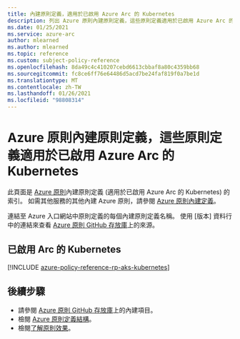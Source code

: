 ```yaml
---
title: 內建原則定義，適用於已啟用 Azure Arc 的 Kubernetes
description: 列出 Azure 原則內建原則定義，這些原則定義適用於已啟用 Azure Arc 的 Kubernetes。 這些內建原則定義提供管理 Azure 資源的常見方法。
ms.date: 01/25/2021
ms.service: azure-arc
author: mlearned
ms.author: mlearned
ms.topic: reference
ms.custom: subject-policy-reference
ms.openlocfilehash: 8da49c4c410207cebd6613cbbaf8a80c4359bb68
ms.sourcegitcommit: fc8ce6ff76e64486d5acd7be24faf819f0a7be1d
ms.translationtype: MT
ms.contentlocale: zh-TW
ms.lasthandoff: 01/26/2021
ms.locfileid: "98808314"
---
```

# <a name="azure-policy-built-in-definitions-for-azure-arc-enabled-kubernetes"></a>Azure 原則內建原則定義，這些原則定義適用於已啟用 Azure Arc 的 Kubernetes

此頁面是 [Azure 原則](../../governance/policy/overview.md)內建原則定義 (適用於已啟用 Azure Arc 的 Kubernetes) 的索引。 如需其他服務的其他內建 Azure 原則，請參閱 [Azure 原則內建定義](../../governance/policy/samples/built-in-policies.md)。

連結至 Azure 入口網站中原則定義的每個內建原則定義名稱。 使用 [版本] 資料行中的連結來查看 [Azure 原則 GitHub 存放庫](https://github.com/Azure/azure-policy)上的來源。

## <a name="arc-enabled-kubernetes"></a>已啟用 Arc 的 Kubernetes

[!INCLUDE [azure-policy-reference-rp-aks-kubernetes](../../../includes/policy/reference/byrp/microsoft.kubernetes.md)]

## <a name="next-steps"></a>後續步驟

- 請參閱 [Azure 原則 GitHub 存放庫](https://github.com/Azure/azure-policy)上的內建項目。
- 檢閱 [Azure 原則定義結構](../../governance/policy/concepts/definition-structure.md)。
- 檢閱[了解原則效果](../../governance/policy/concepts/effects.md)。
